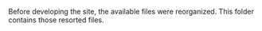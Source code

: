 Before developing the site, the available files were reorganized. This folder contains those resorted files.

